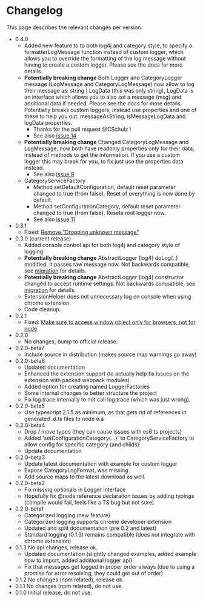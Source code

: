 # Changelog

This page describes the relevant changes per version.

* 0.4.0
  * Added new feature to to both log4j and category style, to specify a formatterLogMessage function instead of custom logger, which allows you to override the formatting of the log message without having to create a custom logger. Please see the docs for more details.
  * **Potentially breaking change** Both Logger and CategoryLogger message (LogMessage and CategoryLogMessage) now allow to log their message as: string | LogData (this was only string), LogData is an interface which allows you to also set a message (msg) and additional data if needed. Please see the docs for more details. Potentially breaks custom loggers, instead use properties and one of these to help you out: messageAsString, isMessageLogData and logData properties.
    * Thanks for the pull request @CSchulz !
    * See also [issue 14](https://github.com/mreuvers/typescript-logging/issues/14)
  * **Potentially breaking change** Changed CategoryLogMessage and LogMessage, now both have readonly properties only for their data, instead of methods to get the information. If you use a custom logger this may break for you, to fix just use the properties data instead.
    * See also [issue 9](https://github.com/mreuvers/typescript-logging/issues/9)
  * CategoryServiceFactory
    * Method setDefaultConfiguration, default reset parameter changed to true (from false). Reset of everything is now done by default.
    * Method setConfigurationCategory, default reset parameter changed to true (from false). Resets root logger now.
    * See also [issue 11](https://github.com/mreuvers/typescript-logging/issues/11)
* 0.3.1
  * Fixed: [Remove "Dropping unknown message"](https://github.com/mreuvers/typescript-logging/issues/8)
* 0.3.0 (current release)
  * Added console control api for both log4j and category style of logging
  * **Potentially breaking change** AbstractLogger (log4) doLog(..) modified, it passes raw message now. Not backwards compatible, see [migration](migration.md) for details.
  * **Potentially breaking change** AbstractLogger (log4) constructor changed to accept runtime settings. Not backwards compatible, see [migration](migration.md) for details.
  * ExtensionHelper does not unnecessary log on console when using chrome extension.
  * Code cleanup.
* 0.2.1
  * Fixed: [Make sure to access window object only for browsers, not for node](https://github.com/mreuvers/typescript-logging/issues/3)
* 0.2.0
  * No changes, bump to official release.
* 0.2.0-beta7
  * Include source in distribution (makes source map warnings go away)
* 0.2.0-beta6
  * Updated documentation
  * Enhanced the extension support (to actually help fix issues on the extension with packed webpack modules)
  * Added option for creating named LoggerFactories
  * Some internal changes to better structure the project
  * Fix log.trace internally to not call log.trace (which was just wrong).
* 0.2.0-beta5
  * Use typescript 2.1.5 as minimum, as that gets rid of references in generated .d.ts files to node e.a
* 0.2.0-beta4
  * Drop / move types (they can cause issues with es6 ts projects)
  * Added 'setConfigurationCategory(...)' to CategoryServiceFactory to allow config for specific category (and childs).
  * Update documentation
* 0.2.0-beta3
  * Update latest documentation with example for custom logger
  * Expose CategoryLogFormat, was missing.
  * Add source maps to the latest download as well.
* 0.2.0-beta2
  * Fix missing optionals in Logger interface
  * Hopefully fix @node reference declaration issues by adding typings (compile would fail, feels like a TS bug but not sure).
* 0.2.0-beta1
  * Categorized logging (new feature)
  * Categorized logging supports chrome developer extension
  * Updated and split documentation (pre 0.2 and latest)
  * Standard logging (0.1.3) remains compatible (does not integrate with chrome extension)
* 0.1.3 No api changes, release ok.
  * Updated documentation (slightly changed examples, added example how to import, added additional logger api)
  * Fix that messages get logged in proper order always (due to using a promise for error resolving, they could get out of order)
* 0.1.2 No changes (npm related), release ok.
* 0.1.1 No changes (npm related), do not use.
* 0.1.0 Initial release, do not use.